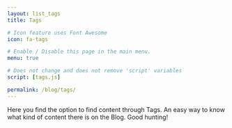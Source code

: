 ```yaml
---
layout: list_tags
title: Tags

# Icon feature uses Font Awesome
icon: fa-tags

# Enable / Disable this page in the main menu.
menu: true

# Does not change and does not remove 'script' variables
script: [tags.js]

permalink: /blog/tags/
---
```



Here you find the option to find content through Tags. An easy way to know what kind of content there is on the Blog. Good hunting!

